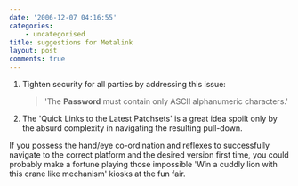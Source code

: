 ```yaml
---
date: '2006-12-07 04:16:55'
categories:
    - uncategorised
title: suggestions for Metalink
layout: post
comments: true
---
```

1.  Tighten security for all parties by addressing this issue:
    > 'The **Password** must contain only ASCII alphanumeric
    > characters.'

2.  The 'Quick Links to the Latest Patchsets' is a great idea spoilt
    only by the absurd complexity in navigating the resulting pull-down.

If you possess the hand/eye co-ordination and reflexes to successfully
navigate to the correct platform and the desired version first time, you
could probably make a fortune playing those impossible 'Win a cuddly
lion with this crane like mechanism' kiosks at the fun fair.
